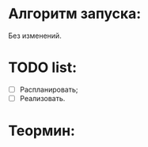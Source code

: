 # Алгоритм запуска:
Без изменений.

# TODO list:
- [ ] Распланировать;
- [ ] Реализовать.

# Теормин:

